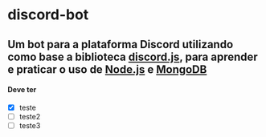 # discord-bot

## Um bot para a plataforma Discord utilizando como base a biblioteca [discord.js](https://discord.js.org), para aprender e praticar o uso de [Node.js](https://nodejs.org) e [MongoDB](https://www.mongodb.com)

#### Deve ter

- [x] teste
- [ ] teste2
- [ ] teste3
